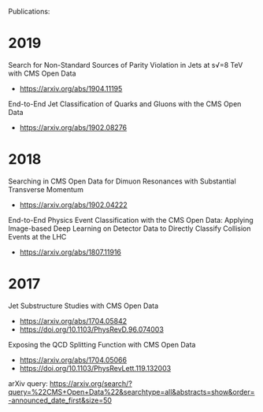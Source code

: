 Publications:

2019
===
Search for Non-Standard Sources of Parity Violation in Jets at s√=8 TeV with CMS Open Data
- https://arxiv.org/abs/1904.11195

End-to-End Jet Classification of Quarks and Gluons with the CMS Open Data
- https://arxiv.org/abs/1902.08276

2018
===
Searching in CMS Open Data for Dimuon Resonances with Substantial Transverse Momentum
- https://arxiv.org/abs/1902.04222

End-to-End Physics Event Classification with the CMS Open Data: Applying Image-based Deep Learning on Detector Data to Directly Classify Collision Events at the LHC
- https://arxiv.org/abs/1807.11916

2017
===
Jet Substructure Studies with CMS Open Data
- https://arxiv.org/abs/1704.05842
- https://doi.org/10.1103/PhysRevD.96.074003

Exposing the QCD Splitting Function with CMS Open Data
- https://arxiv.org/abs/1704.05066
- https://doi.org/10.1103/PhysRevLett.119.132003

arXiv query:
https://arxiv.org/search/?query=%22CMS+Open+Data%22&searchtype=all&abstracts=show&order=-announced_date_first&size=50
